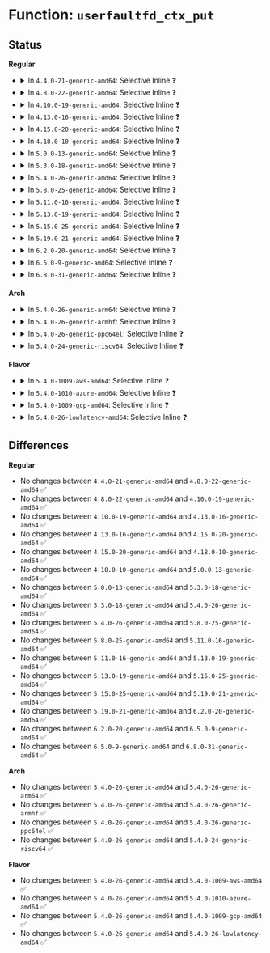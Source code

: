 # Function: <code>userfaultfd_ctx_put</code>

## Status
<b>Regular</b>
<ul>
<li>
<details>
<summary>In <code>4.4.0-21-generic-amd64</code>: Selective Inline ❓</summary>

```c
void userfaultfd_ctx_put(struct userfaultfd_ctx * ctx)
```

```json
{
  "name": "userfaultfd_ctx_put",
  "collision_type": "Unique Static",
  "inline_type": "Selective",
  "funcs": [
    {
      "addr": 18446744071581310800,
      "name": "userfaultfd_ctx_put",
      "external": false,
      "loc": "fs/userfaultfd.c:131",
      "file": "fs/userfaultfd.c",
      "inline": "not declared, inlined",
      "caller_inline": [],
      "caller_func": [
        "fs/userfaultfd.c:userfaultfd_release",
        "fs/userfaultfd.c:handle_userfault"
      ]
    }
  ],
  "symbols": [
    {
      "addr": 18446744071581310800,
      "name": "userfaultfd_ctx_put",
      "section": ".text",
      "bind": "STB_LOCAL",
      "size": 47
    }
  ]
}
```
</details>
</li>
<li>
<details>
<summary>In <code>4.8.0-22-generic-amd64</code>: Selective Inline ❓</summary>

```c
void userfaultfd_ctx_put(struct userfaultfd_ctx * ctx)
```

```json
{
  "name": "userfaultfd_ctx_put",
  "collision_type": "Unique Static",
  "inline_type": "Selective",
  "funcs": [
    {
      "addr": 18446744071581480288,
      "name": "userfaultfd_ctx_put",
      "external": false,
      "loc": "fs/userfaultfd.c:131",
      "file": "fs/userfaultfd.c",
      "inline": "not declared, inlined",
      "caller_inline": [],
      "caller_func": [
        "fs/userfaultfd.c:userfaultfd_release",
        "fs/userfaultfd.c:handle_userfault"
      ]
    }
  ],
  "symbols": [
    {
      "addr": 18446744071581480288,
      "name": "userfaultfd_ctx_put",
      "section": ".text",
      "bind": "STB_LOCAL",
      "size": 62
    }
  ]
}
```
</details>
</li>
<li>
<details>
<summary>In <code>4.10.0-19-generic-amd64</code>: Selective Inline ❓</summary>

```c
void userfaultfd_ctx_put(struct userfaultfd_ctx * ctx)
```

```json
{
  "name": "userfaultfd_ctx_put",
  "collision_type": "Unique Static",
  "inline_type": "Selective",
  "funcs": [
    {
      "addr": 18446744071581560960,
      "name": "userfaultfd_ctx_put",
      "external": false,
      "loc": "fs/userfaultfd.c:138",
      "file": "fs/userfaultfd.c",
      "inline": "not declared, inlined",
      "caller_inline": [],
      "caller_func": [
        "fs/userfaultfd.c:userfaultfd_release",
        "fs/userfaultfd.c:handle_userfault"
      ]
    }
  ],
  "symbols": [
    {
      "addr": 18446744071581560960,
      "name": "userfaultfd_ctx_put",
      "section": ".text",
      "bind": "STB_LOCAL",
      "size": 62
    }
  ]
}
```
</details>
</li>
<li>
<details>
<summary>In <code>4.13.0-16-generic-amd64</code>: Selective Inline ❓</summary>

```c
void userfaultfd_ctx_put(struct userfaultfd_ctx * ctx)
```

```json
{
  "name": "userfaultfd_ctx_put",
  "collision_type": "Unique Static",
  "inline_type": "Selective",
  "funcs": [
    {
      "addr": 18446744071581612288,
      "name": "userfaultfd_ctx_put",
      "external": false,
      "loc": "fs/userfaultfd.c:156",
      "file": "fs/userfaultfd.c",
      "inline": "not declared, inlined",
      "caller_inline": [],
      "caller_func": [
        "fs/userfaultfd.c:userfaultfd_release",
        "fs/userfaultfd.c:mremap_userfaultfd_complete",
        "fs/userfaultfd.c:userfaultfd_event_wait_completion",
        "fs/userfaultfd.c:userfaultfd_event_wait_completion",
        "fs/userfaultfd.c:handle_userfault"
      ]
    }
  ],
  "symbols": [
    {
      "addr": 18446744071581612288,
      "name": "userfaultfd_ctx_put",
      "section": ".text",
      "bind": "STB_LOCAL",
      "size": 63
    }
  ]
}
```
</details>
</li>
<li>
<details>
<summary>In <code>4.15.0-20-generic-amd64</code>: Selective Inline ❓</summary>

```c
void userfaultfd_ctx_put(struct userfaultfd_ctx * ctx)
```

```json
{
  "name": "userfaultfd_ctx_put",
  "collision_type": "Unique Static",
  "inline_type": "Selective",
  "funcs": [
    {
      "addr": 18446744071581755120,
      "name": "userfaultfd_ctx_put",
      "external": false,
      "loc": "fs/userfaultfd.c:153",
      "file": "fs/userfaultfd.c",
      "inline": "not declared, inlined",
      "caller_inline": [],
      "caller_func": [
        "fs/userfaultfd.c:userfaultfd_read",
        "fs/userfaultfd.c:userfaultfd_read",
        "fs/userfaultfd.c:userfaultfd_release",
        "fs/userfaultfd.c:mremap_userfaultfd_complete",
        "fs/userfaultfd.c:userfaultfd_event_wait_completion",
        "fs/userfaultfd.c:userfaultfd_event_wait_completion",
        "fs/userfaultfd.c:handle_userfault"
      ]
    }
  ],
  "symbols": [
    {
      "addr": 18446744071581755120,
      "name": "userfaultfd_ctx_put",
      "section": ".text",
      "bind": "STB_LOCAL",
      "size": 63
    }
  ]
}
```
</details>
</li>
<li>
<details>
<summary>In <code>4.18.0-10-generic-amd64</code>: Selective Inline ❓</summary>

```c
void userfaultfd_ctx_put(struct userfaultfd_ctx * ctx)
```

```json
{
  "name": "userfaultfd_ctx_put",
  "collision_type": "Unique Static",
  "inline_type": "Selective",
  "funcs": [
    {
      "addr": 18446744071581923360,
      "name": "userfaultfd_ctx_put",
      "external": false,
      "loc": "fs/userfaultfd.c:155",
      "file": "fs/userfaultfd.c",
      "inline": "not declared, inlined",
      "caller_inline": [],
      "caller_func": [
        "fs/userfaultfd.c:userfaultfd_read",
        "fs/userfaultfd.c:userfaultfd_read",
        "fs/userfaultfd.c:userfaultfd_release",
        "fs/userfaultfd.c:mremap_userfaultfd_complete",
        "fs/userfaultfd.c:userfaultfd_event_wait_completion",
        "fs/userfaultfd.c:userfaultfd_event_wait_completion",
        "fs/userfaultfd.c:handle_userfault"
      ]
    }
  ],
  "symbols": [
    {
      "addr": 18446744071581923360,
      "name": "userfaultfd_ctx_put",
      "section": ".text",
      "bind": "STB_LOCAL",
      "size": 63
    }
  ]
}
```
</details>
</li>
<li>
<details>
<summary>In <code>5.0.0-13-generic-amd64</code>: Selective Inline ❓</summary>

```c
void userfaultfd_ctx_put(struct userfaultfd_ctx * ctx)
```

```json
{
  "name": "userfaultfd_ctx_put",
  "collision_type": "Unique Static",
  "inline_type": "Selective",
  "funcs": [
    {
      "addr": 18446744071582007696,
      "name": "userfaultfd_ctx_put",
      "external": false,
      "loc": "fs/userfaultfd.c:154",
      "file": "fs/userfaultfd.c",
      "inline": "not declared, inlined",
      "caller_inline": [],
      "caller_func": [
        "fs/userfaultfd.c:userfaultfd_read",
        "fs/userfaultfd.c:userfaultfd_read",
        "fs/userfaultfd.c:userfaultfd_release",
        "fs/userfaultfd.c:mremap_userfaultfd_complete",
        "fs/userfaultfd.c:userfaultfd_event_wait_completion",
        "fs/userfaultfd.c:userfaultfd_event_wait_completion",
        "fs/userfaultfd.c:handle_userfault"
      ]
    }
  ],
  "symbols": [
    {
      "addr": 18446744071582007696,
      "name": "userfaultfd_ctx_put",
      "section": ".text",
      "bind": "STB_LOCAL",
      "size": 69
    }
  ]
}
```
</details>
</li>
<li>
<details>
<summary>In <code>5.3.0-18-generic-amd64</code>: Selective Inline ❓</summary>

```c
void userfaultfd_ctx_put(struct userfaultfd_ctx * ctx)
```

```json
{
  "name": "userfaultfd_ctx_put",
  "collision_type": "Unique Static",
  "inline_type": "Selective",
  "funcs": [
    {
      "addr": 18446744071582144288,
      "name": "userfaultfd_ctx_put",
      "external": false,
      "loc": "fs/userfaultfd.c:164",
      "file": "fs/userfaultfd.c",
      "inline": "not declared, inlined",
      "caller_inline": [],
      "caller_func": [
        "fs/userfaultfd.c:userfaultfd_read",
        "fs/userfaultfd.c:userfaultfd_read",
        "fs/userfaultfd.c:userfaultfd_release",
        "fs/userfaultfd.c:mremap_userfaultfd_complete",
        "fs/userfaultfd.c:userfaultfd_event_wait_completion",
        "fs/userfaultfd.c:userfaultfd_event_wait_completion",
        "fs/userfaultfd.c:handle_userfault"
      ]
    }
  ],
  "symbols": [
    {
      "addr": 18446744071582144288,
      "name": "userfaultfd_ctx_put",
      "section": ".text",
      "bind": "STB_LOCAL",
      "size": 68
    }
  ]
}
```
</details>
</li>
<li>
<details>
<summary>In <code>5.4.0-26-generic-amd64</code>: Selective Inline ❓</summary>

```c
void userfaultfd_ctx_put(struct userfaultfd_ctx * ctx)
```

```json
{
  "name": "userfaultfd_ctx_put",
  "collision_type": "Unique Static",
  "inline_type": "Selective",
  "funcs": [
    {
      "addr": 18446744071582221488,
      "name": "userfaultfd_ctx_put",
      "external": false,
      "loc": "fs/userfaultfd.c:164",
      "file": "fs/userfaultfd.c",
      "inline": "not declared, inlined",
      "caller_inline": [],
      "caller_func": [
        "fs/userfaultfd.c:userfaultfd_read",
        "fs/userfaultfd.c:userfaultfd_read",
        "fs/userfaultfd.c:userfaultfd_release",
        "fs/userfaultfd.c:mremap_userfaultfd_complete",
        "fs/userfaultfd.c:userfaultfd_event_wait_completion",
        "fs/userfaultfd.c:userfaultfd_event_wait_completion",
        "fs/userfaultfd.c:handle_userfault"
      ]
    }
  ],
  "symbols": [
    {
      "addr": 18446744071582221488,
      "name": "userfaultfd_ctx_put",
      "section": ".text",
      "bind": "STB_LOCAL",
      "size": 68
    }
  ]
}
```
</details>
</li>
<li>
<details>
<summary>In <code>5.8.0-25-generic-amd64</code>: Selective Inline ❓</summary>

```c
void userfaultfd_ctx_put(struct userfaultfd_ctx * ctx)
```

```json
{
  "name": "userfaultfd_ctx_put",
  "collision_type": "Unique Static",
  "inline_type": "Selective",
  "funcs": [
    {
      "addr": 18446744071582459040,
      "name": "userfaultfd_ctx_put",
      "external": false,
      "loc": "fs/userfaultfd.c:164",
      "file": "fs/userfaultfd.c",
      "inline": "not declared, inlined",
      "caller_inline": [],
      "caller_func": [
        "fs/userfaultfd.c:userfaultfd_ctx_read",
        "fs/userfaultfd.c:userfaultfd_ctx_read",
        "fs/userfaultfd.c:userfaultfd_ctx_read",
        "fs/userfaultfd.c:userfaultfd_release",
        "fs/userfaultfd.c:mremap_userfaultfd_complete",
        "fs/userfaultfd.c:userfaultfd_event_wait_completion",
        "fs/userfaultfd.c:userfaultfd_event_wait_completion",
        "fs/userfaultfd.c:handle_userfault"
      ]
    }
  ],
  "symbols": [
    {
      "addr": 18446744071582459040,
      "name": "userfaultfd_ctx_put",
      "section": ".text",
      "bind": "STB_LOCAL",
      "size": 92
    }
  ]
}
```
</details>
</li>
<li>
<details>
<summary>In <code>5.11.0-16-generic-amd64</code>: Selective Inline ❓</summary>

```c
void userfaultfd_ctx_put(struct userfaultfd_ctx * ctx)
```

```json
{
  "name": "userfaultfd_ctx_put",
  "collision_type": "Unique Static",
  "inline_type": "Selective",
  "funcs": [
    {
      "addr": 18446744071582515952,
      "name": "userfaultfd_ctx_put",
      "external": false,
      "loc": "fs/userfaultfd.c:164",
      "file": "fs/userfaultfd.c",
      "inline": "not declared, inlined",
      "caller_inline": [],
      "caller_func": [
        "fs/userfaultfd.c:userfaultfd_ctx_read",
        "fs/userfaultfd.c:userfaultfd_ctx_read",
        "fs/userfaultfd.c:userfaultfd_release",
        "fs/userfaultfd.c:mremap_userfaultfd_complete",
        "fs/userfaultfd.c:userfaultfd_event_wait_completion",
        "fs/userfaultfd.c:userfaultfd_event_wait_completion",
        "fs/userfaultfd.c:handle_userfault"
      ]
    }
  ],
  "symbols": [
    {
      "addr": 18446744071582515952,
      "name": "userfaultfd_ctx_put",
      "section": ".text",
      "bind": "STB_LOCAL",
      "size": 92
    }
  ]
}
```
</details>
</li>
<li>
<details>
<summary>In <code>5.13.0-19-generic-amd64</code>: Selective Inline ❓</summary>

```c
void userfaultfd_ctx_put(struct userfaultfd_ctx * ctx)
```

```json
{
  "name": "userfaultfd_ctx_put",
  "collision_type": "Unique Static",
  "inline_type": "Selective",
  "funcs": [
    {
      "addr": 18446744071582543216,
      "name": "userfaultfd_ctx_put",
      "external": false,
      "loc": "fs/userfaultfd.c:165",
      "file": "fs/userfaultfd.c",
      "inline": "not declared, inlined",
      "caller_inline": [],
      "caller_func": [
        "fs/userfaultfd.c:userfaultfd_ctx_read",
        "fs/userfaultfd.c:userfaultfd_ctx_read",
        "fs/userfaultfd.c:userfaultfd_release",
        "fs/userfaultfd.c:mremap_userfaultfd_complete",
        "fs/userfaultfd.c:userfaultfd_event_wait_completion",
        "fs/userfaultfd.c:userfaultfd_event_wait_completion",
        "fs/userfaultfd.c:handle_userfault"
      ]
    }
  ],
  "symbols": [
    {
      "addr": 18446744071582543216,
      "name": "userfaultfd_ctx_put",
      "section": ".text",
      "bind": "STB_LOCAL",
      "size": 92
    }
  ]
}
```
</details>
</li>
<li>
<details>
<summary>In <code>5.15.0-25-generic-amd64</code>: Selective Inline ❓</summary>

```c
void userfaultfd_ctx_put(struct userfaultfd_ctx * ctx)
```

```json
{
  "name": "userfaultfd_ctx_put",
  "collision_type": "Unique Static",
  "inline_type": "Selective",
  "funcs": [
    {
      "addr": 18446744071582859264,
      "name": "userfaultfd_ctx_put",
      "external": false,
      "loc": "fs/userfaultfd.c:166",
      "file": "fs/userfaultfd.c",
      "inline": "not declared, inlined",
      "caller_inline": [],
      "caller_func": [
        "fs/userfaultfd.c:userfaultfd_ctx_read",
        "fs/userfaultfd.c:userfaultfd_ctx_read",
        "fs/userfaultfd.c:userfaultfd_release",
        "fs/userfaultfd.c:mremap_userfaultfd_complete",
        "fs/userfaultfd.c:userfaultfd_event_wait_completion",
        "fs/userfaultfd.c:userfaultfd_event_wait_completion",
        "fs/userfaultfd.c:handle_userfault"
      ]
    }
  ],
  "symbols": [
    {
      "addr": 18446744071582859264,
      "name": "userfaultfd_ctx_put",
      "section": ".text",
      "bind": "STB_LOCAL",
      "size": 92
    }
  ]
}
```
</details>
</li>
<li>
<details>
<summary>In <code>5.19.0-21-generic-amd64</code>: Selective Inline ❓</summary>

```c
void userfaultfd_ctx_put(struct userfaultfd_ctx * ctx)
```

```json
{
  "name": "userfaultfd_ctx_put",
  "collision_type": "Unique Static",
  "inline_type": "Selective",
  "funcs": [
    {
      "addr": 18446744071583423296,
      "name": "userfaultfd_ctx_put",
      "external": false,
      "loc": "fs/userfaultfd.c:168",
      "file": "fs/userfaultfd.c",
      "inline": "not declared, inlined",
      "caller_inline": [],
      "caller_func": [
        "fs/userfaultfd.c:userfaultfd_ctx_read",
        "fs/userfaultfd.c:userfaultfd_ctx_read",
        "fs/userfaultfd.c:userfaultfd_release",
        "fs/userfaultfd.c:mremap_userfaultfd_complete",
        "fs/userfaultfd.c:userfaultfd_event_wait_completion",
        "fs/userfaultfd.c:userfaultfd_event_wait_completion",
        "fs/userfaultfd.c:handle_userfault"
      ]
    }
  ],
  "symbols": [
    {
      "addr": 18446744071583423296,
      "name": "userfaultfd_ctx_put",
      "section": ".text",
      "bind": "STB_LOCAL",
      "size": 122
    }
  ]
}
```
</details>
</li>
<li>
<details>
<summary>In <code>6.2.0-20-generic-amd64</code>: Selective Inline ❓</summary>

```c
void userfaultfd_ctx_put(struct userfaultfd_ctx * ctx)
```

```json
{
  "name": "userfaultfd_ctx_put",
  "collision_type": "Unique Static",
  "inline_type": "Selective",
  "funcs": [
    {
      "addr": 18446744071584011664,
      "name": "userfaultfd_ctx_put",
      "external": false,
      "loc": "fs/userfaultfd.c:184",
      "file": "fs/userfaultfd.c",
      "inline": "not declared, inlined",
      "caller_inline": [],
      "caller_func": [
        "fs/userfaultfd.c:userfaultfd_ctx_read",
        "fs/userfaultfd.c:userfaultfd_ctx_read",
        "fs/userfaultfd.c:userfaultfd_release",
        "fs/userfaultfd.c:mremap_userfaultfd_complete",
        "fs/userfaultfd.c:userfaultfd_event_wait_completion",
        "fs/userfaultfd.c:userfaultfd_event_wait_completion",
        "fs/userfaultfd.c:handle_userfault"
      ]
    }
  ],
  "symbols": [
    {
      "addr": 18446744071584011664,
      "name": "userfaultfd_ctx_put",
      "section": ".text",
      "bind": "STB_LOCAL",
      "size": 122
    }
  ]
}
```
</details>
</li>
<li>
<details>
<summary>In <code>6.5.0-9-generic-amd64</code>: Selective Inline ❓</summary>

```c
void userfaultfd_ctx_put(struct userfaultfd_ctx * ctx)
```

```json
{
  "name": "userfaultfd_ctx_put",
  "collision_type": "Unique Static",
  "inline_type": "Selective",
  "funcs": [
    {
      "addr": 18446744071584236208,
      "name": "userfaultfd_ctx_put",
      "external": false,
      "loc": "fs/userfaultfd.c:214",
      "file": "fs/userfaultfd.c",
      "inline": "not declared, inlined",
      "caller_inline": [],
      "caller_func": [
        "fs/userfaultfd.c:userfaultfd_ctx_read",
        "fs/userfaultfd.c:userfaultfd_ctx_read",
        "fs/userfaultfd.c:userfaultfd_release",
        "fs/userfaultfd.c:mremap_userfaultfd_complete",
        "fs/userfaultfd.c:userfaultfd_event_wait_completion",
        "fs/userfaultfd.c:userfaultfd_event_wait_completion",
        "fs/userfaultfd.c:handle_userfault"
      ]
    }
  ],
  "symbols": [
    {
      "addr": 18446744071584236208,
      "name": "userfaultfd_ctx_put",
      "section": ".text",
      "bind": "STB_LOCAL",
      "size": 121
    }
  ]
}
```
</details>
</li>
<li>
<details>
<summary>In <code>6.8.0-31-generic-amd64</code>: Selective Inline ❓</summary>

```c
void userfaultfd_ctx_put(struct userfaultfd_ctx * ctx)
```

```json
{
  "name": "userfaultfd_ctx_put",
  "collision_type": "Unique Static",
  "inline_type": "Selective",
  "funcs": [
    {
      "addr": 18446744071584450656,
      "name": "userfaultfd_ctx_put",
      "external": false,
      "loc": "fs/userfaultfd.c:218",
      "file": "fs/userfaultfd.c",
      "inline": "not declared, inlined",
      "caller_inline": [],
      "caller_func": [
        "fs/userfaultfd.c:userfaultfd_ctx_read",
        "fs/userfaultfd.c:userfaultfd_ctx_read",
        "fs/userfaultfd.c:userfaultfd_release",
        "fs/userfaultfd.c:mremap_userfaultfd_complete",
        "fs/userfaultfd.c:userfaultfd_event_wait_completion",
        "fs/userfaultfd.c:userfaultfd_event_wait_completion",
        "fs/userfaultfd.c:handle_userfault"
      ]
    }
  ],
  "symbols": [
    {
      "addr": 18446744071584450656,
      "name": "userfaultfd_ctx_put",
      "section": ".text",
      "bind": "STB_LOCAL",
      "size": 121
    }
  ]
}
```
</details>
</li>
</ul>
<b>Arch</b>
<ul>
<li>
<details>
<summary>In <code>5.4.0-26-generic-arm64</code>: Selective Inline ❓</summary>

```c
void userfaultfd_ctx_put(struct userfaultfd_ctx * ctx)
```

```json
{
  "name": "userfaultfd_ctx_put",
  "collision_type": "Unique Static",
  "inline_type": "Selective",
  "funcs": [
    {
      "addr": 18446603336493788304,
      "name": "userfaultfd_ctx_put",
      "external": false,
      "loc": "fs/userfaultfd.c:164",
      "file": "fs/userfaultfd.c",
      "inline": "not declared, inlined",
      "caller_inline": [],
      "caller_func": [
        "fs/userfaultfd.c:userfaultfd_read",
        "fs/userfaultfd.c:userfaultfd_read",
        "fs/userfaultfd.c:userfaultfd_release",
        "fs/userfaultfd.c:mremap_userfaultfd_complete",
        "fs/userfaultfd.c:userfaultfd_event_wait_completion",
        "fs/userfaultfd.c:userfaultfd_event_wait_completion",
        "fs/userfaultfd.c:handle_userfault"
      ]
    }
  ],
  "symbols": [
    {
      "addr": 18446603336493788304,
      "name": "userfaultfd_ctx_put",
      "section": ".text",
      "bind": "STB_LOCAL",
      "size": 140
    }
  ]
}
```
</details>
</li>
<li>
<details>
<summary>In <code>5.4.0-26-generic-armhf</code>: Selective Inline ❓</summary>

```c
void userfaultfd_ctx_put(struct userfaultfd_ctx * ctx)
```

```json
{
  "name": "userfaultfd_ctx_put",
  "collision_type": "Unique Static",
  "inline_type": "Selective",
  "funcs": [
    {
      "addr": 3227300752,
      "name": "userfaultfd_ctx_put",
      "external": false,
      "loc": "fs/userfaultfd.c:164",
      "file": "fs/userfaultfd.c",
      "inline": "not declared, inlined",
      "caller_inline": [],
      "caller_func": [
        "fs/userfaultfd.c:userfaultfd_ctx_read",
        "fs/userfaultfd.c:userfaultfd_ctx_read",
        "fs/userfaultfd.c:userfaultfd_release",
        "fs/userfaultfd.c:mremap_userfaultfd_complete",
        "fs/userfaultfd.c:userfaultfd_event_wait_completion",
        "fs/userfaultfd.c:userfaultfd_event_wait_completion",
        "fs/userfaultfd.c:handle_userfault"
      ]
    }
  ],
  "symbols": [
    {
      "addr": 3227300752,
      "name": "userfaultfd_ctx_put",
      "section": ".text",
      "bind": "STB_LOCAL",
      "size": 120
    }
  ]
}
```
</details>
</li>
<li>
<details>
<summary>In <code>5.4.0-26-generic-ppc64el</code>: Selective Inline ❓</summary>

```c
void userfaultfd_ctx_put(struct userfaultfd_ctx * ctx)
```

```json
{
  "name": "userfaultfd_ctx_put",
  "collision_type": "Unique Static",
  "inline_type": "Selective",
  "funcs": [
    {
      "addr": 13835058055287401856,
      "name": "userfaultfd_ctx_put",
      "external": false,
      "loc": "fs/userfaultfd.c:164",
      "file": "fs/userfaultfd.c",
      "inline": "not declared, inlined",
      "caller_inline": [],
      "caller_func": [
        "fs/userfaultfd.c:userfaultfd_ctx_read",
        "fs/userfaultfd.c:userfaultfd_ctx_read",
        "fs/userfaultfd.c:userfaultfd_release",
        "fs/userfaultfd.c:mremap_userfaultfd_complete",
        "fs/userfaultfd.c:userfaultfd_event_wait_completion",
        "fs/userfaultfd.c:userfaultfd_event_wait_completion",
        "fs/userfaultfd.c:handle_userfault"
      ]
    }
  ],
  "symbols": [
    {
      "addr": 13835058055287401856,
      "name": "userfaultfd_ctx_put",
      "section": ".text",
      "bind": "STB_LOCAL",
      "size": 180
    }
  ]
}
```
</details>
</li>
<li>
<details>
<summary>In <code>5.4.0-24-generic-riscv64</code>: Selective Inline ❓</summary>

```c
void userfaultfd_ctx_put(struct userfaultfd_ctx * ctx)
```

```json
{
  "name": "userfaultfd_ctx_put",
  "collision_type": "Unique Static",
  "inline_type": "Selective",
  "funcs": [
    {
      "addr": 18446743936273379086,
      "name": "userfaultfd_ctx_put",
      "external": false,
      "loc": "fs/userfaultfd.c:164",
      "file": "fs/userfaultfd.c",
      "inline": "not declared, inlined",
      "caller_inline": [],
      "caller_func": [
        "fs/userfaultfd.c:userfaultfd_read",
        "fs/userfaultfd.c:userfaultfd_read",
        "fs/userfaultfd.c:userfaultfd_release",
        "fs/userfaultfd.c:mremap_userfaultfd_complete",
        "fs/userfaultfd.c:userfaultfd_event_wait_completion",
        "fs/userfaultfd.c:userfaultfd_event_wait_completion",
        "fs/userfaultfd.c:handle_userfault"
      ]
    }
  ],
  "symbols": [
    {
      "addr": 18446743936273379086,
      "name": "userfaultfd_ctx_put",
      "section": ".text",
      "bind": "STB_LOCAL",
      "size": 104
    }
  ]
}
```
</details>
</li>
</ul>
<b>Flavor</b>
<ul>
<li>
<details>
<summary>In <code>5.4.0-1009-aws-amd64</code>: Selective Inline ❓</summary>

```c
void userfaultfd_ctx_put(struct userfaultfd_ctx * ctx)
```

```json
{
  "name": "userfaultfd_ctx_put",
  "collision_type": "Unique Static",
  "inline_type": "Selective",
  "funcs": [
    {
      "addr": 18446744071582190224,
      "name": "userfaultfd_ctx_put",
      "external": false,
      "loc": "fs/userfaultfd.c:164",
      "file": "fs/userfaultfd.c",
      "inline": "not declared, inlined",
      "caller_inline": [],
      "caller_func": [
        "fs/userfaultfd.c:userfaultfd_read",
        "fs/userfaultfd.c:userfaultfd_read",
        "fs/userfaultfd.c:userfaultfd_release",
        "fs/userfaultfd.c:mremap_userfaultfd_complete",
        "fs/userfaultfd.c:userfaultfd_event_wait_completion",
        "fs/userfaultfd.c:userfaultfd_event_wait_completion",
        "fs/userfaultfd.c:handle_userfault"
      ]
    }
  ],
  "symbols": [
    {
      "addr": 18446744071582190224,
      "name": "userfaultfd_ctx_put",
      "section": ".text",
      "bind": "STB_LOCAL",
      "size": 68
    }
  ]
}
```
</details>
</li>
<li>
<details>
<summary>In <code>5.4.0-1010-azure-amd64</code>: Selective Inline ❓</summary>

```c
void userfaultfd_ctx_put(struct userfaultfd_ctx * ctx)
```

```json
{
  "name": "userfaultfd_ctx_put",
  "collision_type": "Unique Static",
  "inline_type": "Selective",
  "funcs": [
    {
      "addr": 18446744071582127744,
      "name": "userfaultfd_ctx_put",
      "external": false,
      "loc": "fs/userfaultfd.c:164",
      "file": "fs/userfaultfd.c",
      "inline": "not declared, inlined",
      "caller_inline": [],
      "caller_func": [
        "fs/userfaultfd.c:userfaultfd_read",
        "fs/userfaultfd.c:userfaultfd_read",
        "fs/userfaultfd.c:userfaultfd_release",
        "fs/userfaultfd.c:mremap_userfaultfd_complete",
        "fs/userfaultfd.c:userfaultfd_event_wait_completion",
        "fs/userfaultfd.c:userfaultfd_event_wait_completion",
        "fs/userfaultfd.c:handle_userfault"
      ]
    }
  ],
  "symbols": [
    {
      "addr": 18446744071582127744,
      "name": "userfaultfd_ctx_put",
      "section": ".text",
      "bind": "STB_LOCAL",
      "size": 68
    }
  ]
}
```
</details>
</li>
<li>
<details>
<summary>In <code>5.4.0-1009-gcp-amd64</code>: Selective Inline ❓</summary>

```c
void userfaultfd_ctx_put(struct userfaultfd_ctx * ctx)
```

```json
{
  "name": "userfaultfd_ctx_put",
  "collision_type": "Unique Static",
  "inline_type": "Selective",
  "funcs": [
    {
      "addr": 18446744071582180704,
      "name": "userfaultfd_ctx_put",
      "external": false,
      "loc": "fs/userfaultfd.c:164",
      "file": "fs/userfaultfd.c",
      "inline": "not declared, inlined",
      "caller_inline": [],
      "caller_func": [
        "fs/userfaultfd.c:userfaultfd_read",
        "fs/userfaultfd.c:userfaultfd_read",
        "fs/userfaultfd.c:userfaultfd_release",
        "fs/userfaultfd.c:mremap_userfaultfd_complete",
        "fs/userfaultfd.c:userfaultfd_event_wait_completion",
        "fs/userfaultfd.c:userfaultfd_event_wait_completion",
        "fs/userfaultfd.c:handle_userfault"
      ]
    }
  ],
  "symbols": [
    {
      "addr": 18446744071582180704,
      "name": "userfaultfd_ctx_put",
      "section": ".text",
      "bind": "STB_LOCAL",
      "size": 68
    }
  ]
}
```
</details>
</li>
<li>
<details>
<summary>In <code>5.4.0-26-lowlatency-amd64</code>: Selective Inline ❓</summary>

```c
void userfaultfd_ctx_put(struct userfaultfd_ctx * ctx)
```

```json
{
  "name": "userfaultfd_ctx_put",
  "collision_type": "Unique Static",
  "inline_type": "Selective",
  "funcs": [
    {
      "addr": 18446744071582257040,
      "name": "userfaultfd_ctx_put",
      "external": false,
      "loc": "fs/userfaultfd.c:164",
      "file": "fs/userfaultfd.c",
      "inline": "not declared, inlined",
      "caller_inline": [],
      "caller_func": [
        "fs/userfaultfd.c:userfaultfd_read",
        "fs/userfaultfd.c:userfaultfd_read",
        "fs/userfaultfd.c:userfaultfd_release",
        "fs/userfaultfd.c:mremap_userfaultfd_complete",
        "fs/userfaultfd.c:userfaultfd_event_wait_completion",
        "fs/userfaultfd.c:userfaultfd_event_wait_completion",
        "fs/userfaultfd.c:handle_userfault"
      ]
    }
  ],
  "symbols": [
    {
      "addr": 18446744071582257040,
      "name": "userfaultfd_ctx_put",
      "section": ".text",
      "bind": "STB_LOCAL",
      "size": 68
    }
  ]
}
```
</details>
</li>
</ul>

## Differences
<b>Regular</b>
<ul>
<li>
No changes between <code>4.4.0-21-generic-amd64</code> and <code>4.8.0-22-generic-amd64</code> ✅
</li>
<li>
No changes between <code>4.8.0-22-generic-amd64</code> and <code>4.10.0-19-generic-amd64</code> ✅
</li>
<li>
No changes between <code>4.10.0-19-generic-amd64</code> and <code>4.13.0-16-generic-amd64</code> ✅
</li>
<li>
No changes between <code>4.13.0-16-generic-amd64</code> and <code>4.15.0-20-generic-amd64</code> ✅
</li>
<li>
No changes between <code>4.15.0-20-generic-amd64</code> and <code>4.18.0-10-generic-amd64</code> ✅
</li>
<li>
No changes between <code>4.18.0-10-generic-amd64</code> and <code>5.0.0-13-generic-amd64</code> ✅
</li>
<li>
No changes between <code>5.0.0-13-generic-amd64</code> and <code>5.3.0-18-generic-amd64</code> ✅
</li>
<li>
No changes between <code>5.3.0-18-generic-amd64</code> and <code>5.4.0-26-generic-amd64</code> ✅
</li>
<li>
No changes between <code>5.4.0-26-generic-amd64</code> and <code>5.8.0-25-generic-amd64</code> ✅
</li>
<li>
No changes between <code>5.8.0-25-generic-amd64</code> and <code>5.11.0-16-generic-amd64</code> ✅
</li>
<li>
No changes between <code>5.11.0-16-generic-amd64</code> and <code>5.13.0-19-generic-amd64</code> ✅
</li>
<li>
No changes between <code>5.13.0-19-generic-amd64</code> and <code>5.15.0-25-generic-amd64</code> ✅
</li>
<li>
No changes between <code>5.15.0-25-generic-amd64</code> and <code>5.19.0-21-generic-amd64</code> ✅
</li>
<li>
No changes between <code>5.19.0-21-generic-amd64</code> and <code>6.2.0-20-generic-amd64</code> ✅
</li>
<li>
No changes between <code>6.2.0-20-generic-amd64</code> and <code>6.5.0-9-generic-amd64</code> ✅
</li>
<li>
No changes between <code>6.5.0-9-generic-amd64</code> and <code>6.8.0-31-generic-amd64</code> ✅
</li>
</ul>
<b>Arch</b>
<ul>
<li>
No changes between <code>5.4.0-26-generic-amd64</code> and <code>5.4.0-26-generic-arm64</code> ✅
</li>
<li>
No changes between <code>5.4.0-26-generic-amd64</code> and <code>5.4.0-26-generic-armhf</code> ✅
</li>
<li>
No changes between <code>5.4.0-26-generic-amd64</code> and <code>5.4.0-26-generic-ppc64el</code> ✅
</li>
<li>
No changes between <code>5.4.0-26-generic-amd64</code> and <code>5.4.0-24-generic-riscv64</code> ✅
</li>
</ul>
<b>Flavor</b>
<ul>
<li>
No changes between <code>5.4.0-26-generic-amd64</code> and <code>5.4.0-1009-aws-amd64</code> ✅
</li>
<li>
No changes between <code>5.4.0-26-generic-amd64</code> and <code>5.4.0-1010-azure-amd64</code> ✅
</li>
<li>
No changes between <code>5.4.0-26-generic-amd64</code> and <code>5.4.0-1009-gcp-amd64</code> ✅
</li>
<li>
No changes between <code>5.4.0-26-generic-amd64</code> and <code>5.4.0-26-lowlatency-amd64</code> ✅
</li>
</ul>
